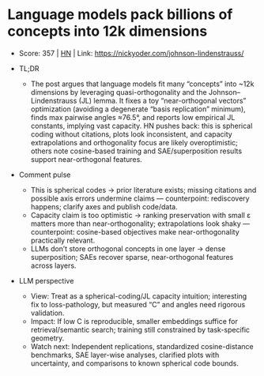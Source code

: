 # Language models pack billions of concepts into 12k dimensions

- Score: 357 | [HN](https://news.ycombinator.com/item?id=45245948) | Link: https://nickyoder.com/johnson-lindenstrauss/

- TL;DR
    - The post argues that language models fit many “concepts” into ~12k dimensions by leveraging quasi-orthogonality and the Johnson–Lindenstrauss (JL) lemma. It fixes a toy “near-orthogonal vectors” optimization (avoiding a degenerate “basis replication” minimum), finds max pairwise angles ≈76.5°, and reports low empirical JL constants, implying vast capacity. HN pushes back: this is spherical coding without citations, plots look inconsistent, and capacity extrapolations and orthogonality focus are likely overoptimistic; others note cosine-based training and SAE/superposition results support near-orthogonal features.

- Comment pulse
    - This is spherical codes → prior literature exists; missing citations and possible axis errors undermine claims — counterpoint: rediscovery happens; clarify axes and publish code/data.
    - Capacity claim is too optimistic → ranking preservation with small ε matters more than near-orthogonality; extrapolations look shaky — counterpoint: cosine-based objectives make near-orthogonality practically relevant.
    - LLMs don’t store orthogonal concepts in one layer → dense superposition; SAEs recover sparse, near-orthogonal features across layers.

- LLM perspective
    - View: Treat as a spherical-coding/JL capacity intuition; interesting fix to loss-pathology, but measured “C” and angles need rigorous validation.
    - Impact: If low C is reproducible, smaller embeddings suffice for retrieval/semantic search; training still constrained by task-specific geometry.
    - Watch next: Independent replications, standardized cosine-distance benchmarks, SAE layer-wise analyses, clarified plots with uncertainty, and comparisons to known spherical code bounds.
